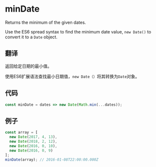 # minDate

Returns the minimum of the given dates.

Use the ES6 spread syntax to find the minimum date value, `new Date()` to convert it to a `Date` object.

## 翻译

返回给定日期的最小值。

使用ES6扩展语法查找最小日期值，`new Date（）`将其转换为`Date`对象。

## 代码

```js
const minDate = dates => new Date(Math.min(...dates));
```

## 例子

```js
const array = [
  new Date(2017, 4, 13),
  new Date(2018, 2, 12),
  new Date(2016, 0, 10),
  new Date(2016, 0, 9)
];
minDate(array); // 2016-01-08T22:00:00.000Z
```
